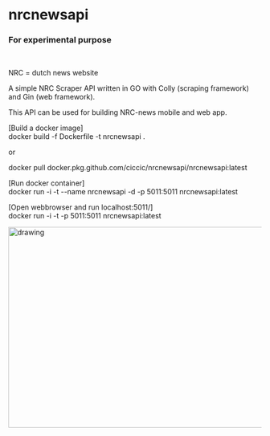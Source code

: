 # nrcnewsapi
### For experimental purpose
<br/>

NRC = dutch news website

A simple NRC Scraper API written in GO with Colly (scraping framework) and Gin (web framework).

This API can be used for building NRC-news mobile and web app.

[Build a docker image]<br/>
docker build -f Dockerfile -t nrcnewsapi .

or

docker pull docker.pkg.github.com/ciccic/nrcnewsapi/nrcnewsapi:latest

[Run docker container]<br/>
docker run -i -t --name nrcnewsapi -d -p 5011:5011 nrcnewsapi:latest

[Open webbrowser and run localhost:5011/]<br/>
docker run -i -t -p 5011:5011 nrcnewsapi:latest

<img src="../master/welcomedragon.png"
alt="drawing" width="800" height="400"/>
